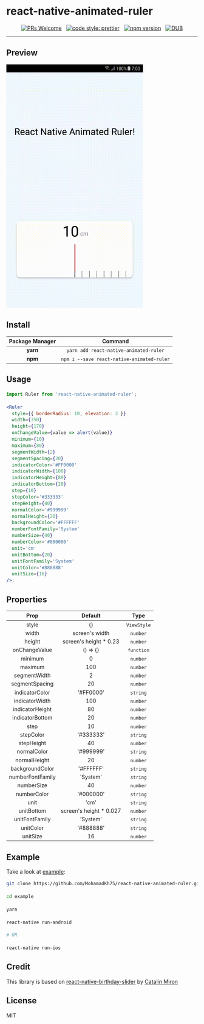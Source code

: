 # react-native-animated-ruler

<div align="center">

[![PRs Welcome](https://img.shields.io/badge/PRs-welcome-brightgreen.svg)](https://github.com/MohamadKh75/react-native-animated-ruler/pulls) &nbsp; [![code style: prettier](https://img.shields.io/badge/code_style-prettier-ff69b4.svg?style=flat)](https://github.com/prettier/prettier) &nbsp; [![npm version](https://badge.fury.io/js/react-native-animated-ruler.svg)](https://www.npmjs.com/package/react-native-animated-ruler) &nbsp; [![DUB](https://img.shields.io/dub/l/vibe-d.svg)](https://github.com/MohamadKh75/react-native-animated-ruler/blob/master/LICENSE)

</div>

---

## Preview

![react-native-animated-ruler](assets/react-native-animated-ruler.gif)

## Install

| Package Manager |                  Command                   |
| :-------------: | :----------------------------------------: |
|    **yarn**     |   `yarn add react-native-animated-ruler`   |
|     **npm**     | `npm i --save react-native-animated-ruler` |

## Usage

```jsx
import Ruler from 'react-native-animated-ruler';

<Ruler
  style={{ borderRadius: 10, elevation: 3 }}
  width={350}
  height={170}
  onChangeValue={value => alert(value)}
  minimum={10}
  maximum={80}
  segmentWidth={2}
  segmentSpacing={20}
  indicatorColor='#FF0000'
  indicatorWidth={100}
  indicatorHeight={80}
  indicatorBottom={20}
  step={10}
  stepColor='#333333'
  stepHeight={40}
  normalColor='#999999'
  normalHeight={20}
  backgroundColor='#FFFFFF'
  numberFontFamily='System'
  numberSize={40}
  numberColor='#000000'
  unit='cm'
  unitBottom={20}
  unitFontFamily='System'
  unitColor='#888888'
  unitSize={16}
/>;
```

## Properties

|       Prop       |         Default          |    Type     |
| :--------------: | :----------------------: | :---------: |
|      style       |            {}            | `ViewStyle` |
|      width       |      screen's width      |  `number`   |
|      height      | screen's height \* 0.23  |  `number`   |
|  onChangeValue   |         () => {}         | `function`  |
|     minimum      |            0             |  `number`   |
|     maximum      |           100            |  `number`   |
|   segmentWidth   |            2             |  `number`   |
|  segmentSpacing  |            20            |  `number`   |
|  indicatorColor  |        '#FF0000'         |  `string`   |
|  indicatorWidth  |           100            |  `number`   |
| indicatorHeight  |            80            |  `number`   |
| indicatorBottom  |            20            |  `number`   |
|       step       |            10            |  `number`   |
|    stepColor     |        '#333333'         |  `string`   |
|    stepHeight    |            40            |  `number`   |
|   normalColor    |        '#999999'         |  `string`   |
|   normalHeight   |            20            |  `number`   |
| backgroundColor  |        '#FFFFFF'         |  `string`   |
| numberFontFamily |         'System'         |  `string`   |
|    numberSize    |            40            |  `number`   |
|   numberColor    |        '#000000'         |  `string`   |
|       unit       |           'cm'           |  `string`   |
|    unitBottom    | screen's height \* 0.027 |  `number`   |
|  unitFontFamily  |         'System'         |  `string`   |
|    unitColor     |        '#888888'         |  `string`   |
|     unitSize     |            16            |  `number`   |

## Example

Take a look at [example](./example):

```bash
git clone https://github.com/MohamadKh75/react-native-animated-ruler.git

cd example

yarn

react-native run-android

# OR

react-native run-ios
```

## Credit

This library is based on [react-native-birthday-slider](https://github.com/catalinmiron/react-native-birthday-slider) by [Catalin Miron](https://github.com/catalinmiron)

## License

MIT
